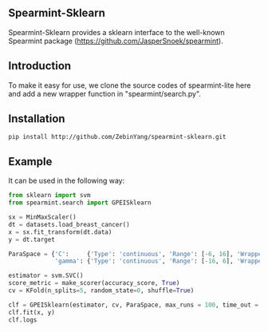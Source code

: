 Spearmint-Sklearn
---------

Spearmint-Sklearn provides a sklearn interface to the well-known Spearmint package (https://github.com/JasperSnoek/spearmint).

Introduction 
---------
To make it easy for use, we clone the source codes of spearmint-lite here and add a new wrapper function in "spearmint/search.py". 

Installation 
---------
```sheel
pip install http://github.com/ZebinYang/spearmint-sklearn.git
```

Example
---------
It can be used in the following way: 

```python
from sklearn import svm
from spearmint.search import GPEISklearn

sx = MinMaxScaler()
dt = datasets.load_breast_cancer()
x = sx.fit_transform(dt.data)
y = dt.target

ParaSpace = {'C':     {'Type': 'continuous', 'Range': [-6, 16], 'Wrapper': np.exp2}, 
             'gamma': {'Type': 'continuous', 'Range': [-16, 6], 'Wrapper': np.exp2}}

estimator = svm.SVC()
score_metric = make_scorer(accuracy_score, True)
cv = KFold(n_splits=5, random_state=0, shuffle=True)

clf = GPEISklearn(estimator, cv, ParaSpace, max_runs = 100, time_out = 10, refit = True, verbose = True)
clf.fit(x, y)
clf.logs
```
